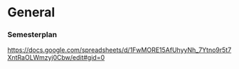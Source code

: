# General

### Semesterplan
https://docs.google.com/spreadsheets/d/1FwMORE15AfUhyyNh_7Ytno9r5t7XntRaOLWmzyj0Cbw/edit#gid=0



